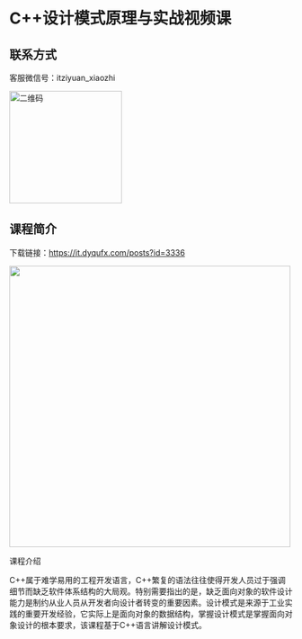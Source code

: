 # C++设计模式原理与实战视频课

## 联系方式

客服微信号：itziyuan_xiaozhi

<img src="https://ziyuanyun.oss-cn-guangzhou.aliyuncs.com/common/20240614073449/666b82192834a.jpg" width="200" height="200" alt="二维码">

## 课程简介

下载链接：https://it.dyqufx.com/posts?id=3336

<img src="https://ziyuanyun.oss-cn-guangzhou.aliyuncs.com/yun/20240515185126/664493ae54420.jpg" width="500" alt="">

  课程介绍

 C++属于难学易用的工程开发语言，C++繁复的语法往往使得开发人员过于强调细节而缺乏软件体系结构的大局观。特别需要指出的是，缺乏面向对象的软件设计能力是制约从业人员从开发者向设计者转变的重要因素。设计模式是来源于工业实践的重要开发经验，它实际上是面向对象的数据结构，掌握设计模式是掌握面向对象设计的根本要求，该课程基于C++语言讲解设计模式。

  